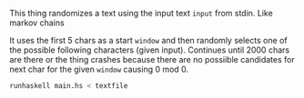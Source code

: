 This thing randomizes a text using the input text `input` from stdin. Like markov chains

It uses the first 5 chars as a start `window` and then randomly selects one
of the possible following characters (given input). Continues until 2000 chars
are there or the thing crashes because there are no possiible candidates for
next char for the given `window` causing 0 mod 0.

```sh
runhaskell main.hs < textfile
```

